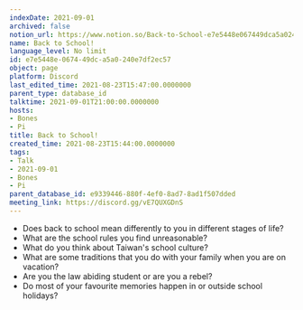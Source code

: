 ```yaml
---
indexDate: 2021-09-01
archived: false
notion_url: https://www.notion.so/Back-to-School-e7e5448e067449dca5a0240e7df2ec57
name: Back to School!
language_level: No limit
id: e7e5448e-0674-49dc-a5a0-240e7df2ec57
object: page
platform: Discord
last_edited_time: 2021-08-23T15:47:00.0000000
parent_type: database_id
talktime: 2021-09-01T21:00:00.0000000
hosts:
- Bones
- Pi
title: Back to School!
created_time: 2021-08-23T15:44:00.0000000
tags:
- Talk
- 2021-09-01
- Bones
- Pi
parent_database_id: e9339446-880f-4ef0-8ad7-8ad1f507dded
meeting_link: https://discord.gg/vE7QUXGDnS
---
```


   - Does back to school mean differently to you in different stages of life?
   - What are the school rules you find unreasonable?
   - What do you think about Taiwan's school culture?
   - What are some traditions that you do with your family when you are on vacation?
   - Are you the law abiding student or are you a rebel?
   - Do most of your favourite memories happen in or outside school holidays?








